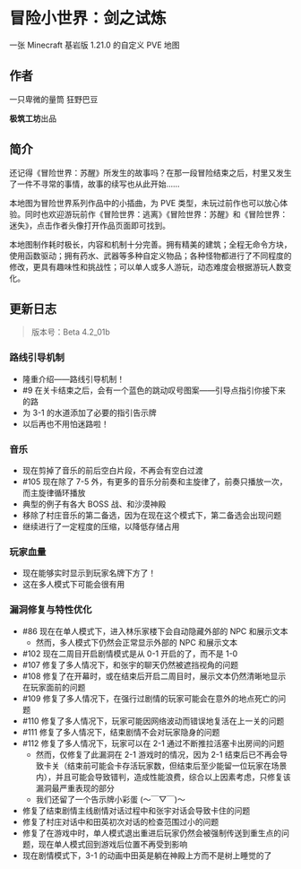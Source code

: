# 冒险小世界：剑之试炼

一张 Minecraft 基岩版 1.21.0 的自定义 PVE 地图

## 作者

一只卑微的量筒
狂野巴豆

**极筑工坊**出品

## 简介

还记得《冒险世界：苏醒》所发生的故事吗？在那一段冒险结束之后，村里又发生了一件不寻常的事情，故事的续写也从此开始……

本地图为冒险世界系列作品中的小插曲，为 PVE 类型，未玩过前作也可以放心体验。同时也欢迎游玩前作《冒险世界：逃离》《冒险世界：苏醒》和《冒险世界：迷失》，点击作者头像打开作品页面即可找到。

本地图制作耗时极长，内容和机制十分完善。拥有精美的建筑；全程无命令方块，使用函数驱动；拥有药水、武器等多种自定义物品；各种怪物都进行了不同程度的修改，更具有趣味性和挑战性；可以单人或多人游玩，动态难度会根据游玩人数变化。

## 更新日志

> 版本号：Beta 4.2_01b

### 路线引导机制

- 隆重介绍——路线引导机制！
- #9 在关卡结束之后，会有一个蓝色的跳动叹号图案——引导点指引你接下来的路
- 为 3-1 的水道添加了必要的指引告示牌
- 以后再也不用怕迷路啦！

### 音乐

- 现在剪掉了音乐的前后空白片段，不再会有空白过渡
- #105 现在除了 7-5 外，有更多的音乐分前奏和主旋律了，前奏只播放一次，而主旋律循环播放
- 典型的例子有各大 BOSS 战、和沙漠神殿
- 移除了村庄音乐的第二备选，因为在现在这个模式下，第二备选会出现问题
- 继续进行了一定程度的压缩，以降低存储占用

### 玩家血量

- 现在能够实时显示到玩家名牌下方了！
- 这在多人模式下可能会很有用

### 漏洞修复与特性优化

- #86 现在在单人模式下，进入林乐家楼下会自动隐藏外部的 NPC 和展示文本
  - 然而，多人模式下仍然会正常显示外部的 NPC 和展示文本
- #102 现在二周目开启剧情模式是从 0-1 开启的了，而不是 1-0
- #107 修复了多人情况下，和张宇的聊天仍然被遮挡视角的问题
- #108 修复了在开幕时，或在结束后开启二周目时，展示文本仍然清晰地显示在玩家面前的问题
- #109 修复了多人情况下，在强行过剧情的玩家可能会在意外的地点死亡的问题
- #110 修复了多人情况下，玩家可能因网络波动而错误地复活在上一关的问题
- #111 修复了多人情况下，结束剧情不会对玩家隐身的问题
- #112 修复了多人情况下，玩家可以在 2-1 通过不断推拉活塞卡出房间的问题
  - 然而，仅修复了此漏洞在 2-1 游戏时的情况，因为 2-1 结束后已不再会导致卡关（结束前可能会卡存活玩家数，但结束后至少能留一位玩家在场景内），并且可能会导致错判，造成性能浪费，综合以上因素考虑，只修复该漏洞最严重表现的部分
  - 我们还留了一个告示牌小彩蛋 (～￣▽￣)～
- 修复了结束剧情主线剧情对话过程中和张宇对话会导致卡住的问题
- 修复了村庄对话中和田英初次对话的检查范围过小的问题
- 修复了在游戏中时，单人模式退出重进后玩家仍然会被强制传送到重生点的问题，现在单人模式回到游戏后位置不再受到影响
- 现在剧情模式下，3-1 的动画中田英是躺在神殿上方而不是树上睡觉的了
